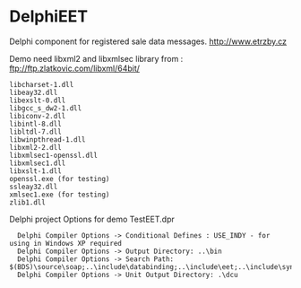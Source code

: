 # DelphiEET
Delphi component for registered sale data messages. http://www.etrzby.cz 

Demo need libxml2 and libxmlsec library from : ftp://ftp.zlatkovic.com/libxml/64bit/
```
libcharset-1.dll
libeay32.dll
libexslt-0.dll
libgcc_s_dw2-1.dll
libiconv-2.dll
libintl-8.dll
libltdl-7.dll
libwinpthread-1.dll
libxml2-2.dll
libxmlsec1-openssl.dll
libxmlsec1.dll
libxslt-1.dll
openssl.exe (for testing)
ssleay32.dll
xmlsec1.exe (for testing)
zlib1.dll
```

Delphi project Options for demo TestEET.dpr

```
  Delphi Compiler Options -> Conditional Defines : USE_INDY - for using in Windows XP required
  Delphi Compiler Options -> Output Directory: ..\bin
  Delphi Compiler Options -> Search Path: $(BDS)\source\soap;..\include\databinding;..\include\eet;..\include\synapse;..\include\szutils;..\include\xmlsec
  Delphi Compiler Options -> Unit Output Directory: .\dcu
```
